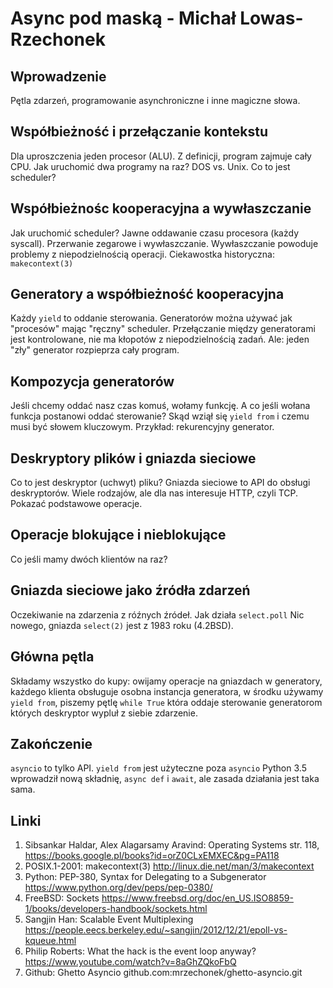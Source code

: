 # Async pod maską - Michał Lowas-Rzechonek

## Wprowadzenie

Pętla zdarzeń, programowanie asynchroniczne i inne magiczne słowa.

## Współbieżność i przełączanie kontekstu

Dla uproszczenia jeden procesor (ALU).
Z definicji, program zajmuje cały CPU.
Jak uruchomić dwa programy na raz? DOS vs. Unix.
Co to jest scheduler?

## Współbieżnośc kooperacyjna a wywłaszczanie

Jak uruchomić scheduler?
Jawne oddawanie czasu procesora (każdy syscall).
Przerwanie zegarowe i wywłaszczanie.
Wywłaszczanie powoduje problemy z niepodzielnością operacji.
Ciekawostka historyczna: `makecontext(3)`

## Generatory a współbieżność kooperacyjna

Każdy `yield` to oddanie sterowania.
Generatorów można używać jak "procesów" mając "ręczny" scheduler.
Przełączanie między generatorami jest kontrolowane, nie ma kłopotów z niepodzielnością zadań.
Ale: jeden "zły" generator rozpieprza cały program.

## Kompozycja generatorów

Jeśli chcemy oddać nasz czas komuś, wołamy funkcję.
A co jeśli wołana funkcja postanowi oddać sterowanie?
Skąd wziął się `yield from` i czemu musi być słowem kluczowym.
Przykład: rekurencyjny generator.

## Deskryptory plików i gniazda sieciowe

Co to jest deskryptor (uchwyt) pliku?
Gniazda sieciowe to API do obsługi deskryptorów.
Wiele rodzajów, ale dla nas interesuje HTTP, czyli TCP.
Pokazać podstawowe operacje.

## Operacje blokujące i nieblokujące

Co jeśli mamy dwóch klientów na raz?

## Gniazda sieciowe jako źródła zdarzeń

Oczekiwanie na zdarzenia z róźnych źródeł.
Jak działa `select.poll`
Nic nowego, gniazda `select(2)` jest z 1983 roku (4.2BSD).

## Główna pętla

Składamy wszystko do kupy: owijamy operacje na gniazdach w generatory, każdego
klienta obsługuje osobna instancja generatora, w środku używamy `yield from`,
piszemy pętlę `while True` która oddaje sterowanie generatorom których
deskryptor wypluł z siebie zdarzenie.

## Zakończenie

`asyncio` to tylko API.
`yield from` jest użyteczne poza `asyncio`
Python 3.5 wprowadził nową składnię, `async def` i `await`, ale zasada
działania jest taka sama.

## Linki

1. Sibsankar Haldar, Alex Alagarsamy Aravind: Operating Systems str. 118, https://books.google.pl/books?id=orZ0CLxEMXEC&pg=PA118
2. POSIX.1-2001: makecontext(3) http://linux.die.net/man/3/makecontext
3. Python: PEP-380, Syntax for Delegating to a Subgenerator https://www.python.org/dev/peps/pep-0380/
4. FreeBSD: Sockets https://www.freebsd.org/doc/en_US.ISO8859-1/books/developers-handbook/sockets.html
5. Sangjin Han: Scalable Event Multiplexing https://people.eecs.berkeley.edu/~sangjin/2012/12/21/epoll-vs-kqueue.html
6. Philip Roberts: What the hack is the event loop anyway? https://www.youtube.com/watch?v=8aGhZQkoFbQ
7. Github: Ghetto Asyncio github.com:mrzechonek/ghetto-asyncio.git

